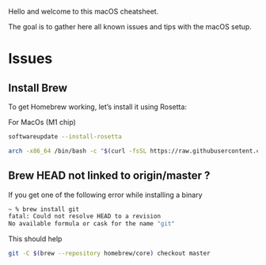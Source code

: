 Hello and welcome to this macOS cheatsheet.

The goal is to gather here all known issues and tips with the macOS setup.

# Issues

## Install Brew

To get Homebrew working, let’s install it using Rosetta:

For MacOs (M1 chip)
```bash
softwareupdate --install-rosetta
```

```bash
arch -x86_64 /bin/bash -c "$(curl -fsSL https://raw.githubusercontent.com/Homebrew/install/master/install.sh)"
```

## Brew HEAD not linked to origin/master ?

If you get one of the following error while installing a binary

```bash
~ % brew install git
fatal: Could not resolve HEAD to a revision
No available formula or cask for the name "git"
```
This should help
```bash
git -C $(brew --repository homebrew/core) checkout master
```
